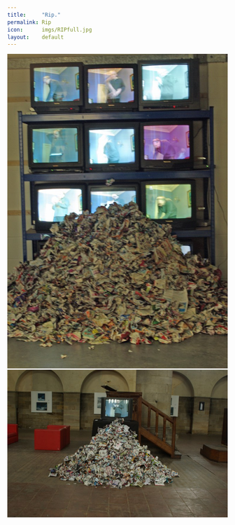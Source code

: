 ```yaml
---
title:     "Rip."
permalink: Rip
icon:      imgs/RIPfull.jpg
layout:    default
---
```

![RIP](imgs/RIPfull.jpg)
![Material Matters](imgs/Material-Matters.jpg)
